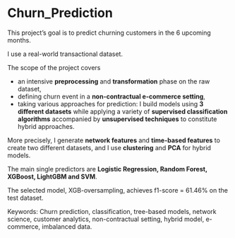 # Churn_Prediction

This project’s goal is to predict churning customers in the 6 upcoming months. 

I use a real-world transactional dataset. 

The scope of the project covers
- an intensive **preprocessing** and **transformation** phase on the raw dataset,
- defining churn event in a **non-contractual e-commerce setting**,
- taking various approaches for prediction: I build models using **3 different datasets** while applying a variety of **supervised classification algorithms** accompanied by **unsupervised techniques** to constitute hybrid approaches.

More precisely, I generate **network features** and **time-based features** to create two different datasets, and I use **clustering** and **PCA** for hybrid models.

The main single predictors are **Logistic Regression, Random Forest, XGBoost, LightGBM and SVM**. 

The selected model, XGB-oversampling, achieves f1-score = 61.46% on the test dataset.

Keywords: Churn prediction, classification, tree-based models, network science, customer analytics, non-contractual setting, hybrid model, e-commerce, imbalanced data.
